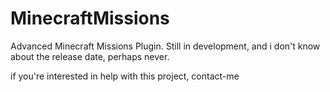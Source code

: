 # MinecraftMissions
Advanced Minecraft Missions Plugin. Still in development, and i don't know about the release date, perhaps never.

if you're interested in help with this project, contact-me
